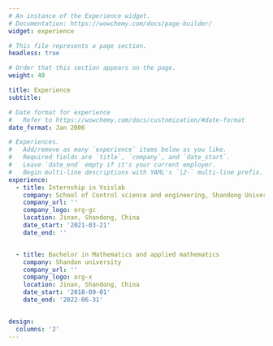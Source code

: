 ```yaml
---
# An instance of the Experience widget.
# Documentation: https://wowchemy.com/docs/page-builder/
widget: experience

# This file represents a page section.
headless: true

# Order that this section appears on the page.
weight: 40

title: Experience
subtitle:

# Date format for experience
#   Refer to https://wowchemy.com/docs/customization/#date-format
date_format: Jan 2006

# Experiences.
#   Add/remove as many `experience` items below as you like.
#   Required fields are `title`, `company`, and `date_start`.
#   Leave `date_end` empty if it's your current employer.
#   Begin multi-line descriptions with YAML's `|2-` multi-line prefix.
experience:
  - title: Internship in Vsislab
    company: School of Control science and engineering, Shandong University
    company_url: ''
    company_logo: org-gc
    location: Jinan, Shandong, China
    date_start: '2021-03-21'
    date_end: ''


  - title: Bachelor in Mathematics and applied mathematics
    company: Shandon university
    company_url: ''
    company_logo: org-x
    location: Jinan, Shandong, China
    date_start: '2018-09-01'
    date_end: '2022-06-31'


design:
  columns: '2'
---
```

